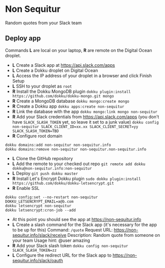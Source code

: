# Non Sequitur

Random quotes from your Slack team

## Deploy app

Commands **L** are local on your laptop, **R** are remote on the Digital Ocean droplet.

- **L** Create a Slack app at https://api.slack.com/apps
- **L** Create a Dokku droplet on Digital Ocean
- **L** Access the IP address of your droplet in a browser and click Finish Setup
- **L** SSH to your droplet as `root`
- **R** Install the Dokku MongoDB plugin
`dokku plugin:install https://github.com/dokku/dokku-mongo.git mongo`
- **R** Create a MongoDB database
`dokku mongo:create mongo`
- **R** Create a Dokku app
`dokku apps:create non-sequitur`
- **R** Link the database with the app
`dokku mongo:link mongo non-sequitur`
- **R** Add your Slack credentials from https://api.slack.com/apps (you don't have `SLACK_SLASH_TOKEN` yet, so leave it set to a junk value)
`dokku config non-sequitur SLACK_CLIENT_ID=xx.xx SLACK_CLIENT_SECRET=yy SLACK_SLASH_TOKEN=TBD`
- **R** Configure root domain
```
dokku domains:add non-sequitur non-sequitur.info
dokku domains:remove non-sequitur non-sequitur.non-sequitur.info
```
- **L** Clone the GitHub repository
- **L** Add the remote to your checked out repo
`git remote add dokku dokku@non-sequitur.info:non-sequitur`
- **L** Deploy
`git push dokku master`
- **R** Install Let's Encrypt Dokku plugin
`sudo dokku plugin:install https://github.com/dokku/dokku-letsencrypt.git`
- **R** Enable SSL
```
dokku config:set --no-restart non-sequitur DOKKU_LETSENCRYPT_EMAIL=a@b.com
dokku letsencrypt non-sequitur
dokku letsencrypt:cron-job --add
```
- At this point you should see the app at https://non-sequitur.info
- **L** Create a slash command for the Slack app (it's necessary for the app to be up for this)
Command: `/quote`
Request URL: https://non-sequitur.info/slack/receive
Description: Random quote from someone on your team
Usage hint: @user amazing
- **R** Add your Slack slash token
`dokku config non-sequitur SLACK_SLASH_TOKEN=zz`
- **L** Configure the redirect URL for the Slack app to https://non-sequitur.info/slack/oauth
